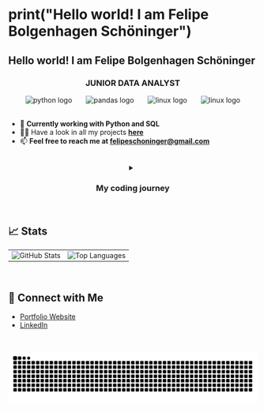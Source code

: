 <h1>print("Hello world! I am Felipe Bolgenhagen Schöninger")</strong></h1>
<h2>Hello world! I am Felipe Bolgenhagen Schöninger</strong></h2>
<h3 align="center">JUNIOR DATA ANALYST</strong></h3>

<div align="center"> 
  <img src="https://cdn.jsdelivr.net/gh/devicons/devicon/icons/python/python-original.svg" height="40" alt="python logo" /> 
  <img width="20" /> <img src="https://cdn.jsdelivr.net/gh/devicons/devicon/icons/mysql/mysql-original.svg" height="40" alt="pandas logo" /> 
  <img width="20" /> <img src="https://cdn.jsdelivr.net/gh/devicons/devicon/icons/linux/linux-original.svg" height="40" alt="linux logo" /> 
  <img width="20" /> <img src="https://cdn.jsdelivr.net/gh/devicons/devicon/icons/excel/excel-original.svg" height="40" alt="linux logo" /> 
  
 </div>
<br>

- 🌱 **Currently working with Python and SQL**  
- 👨‍💻 Have a look in all my projects **[here](https://github.com/Bolgenhagen?tab=repositories)**
- 📫 **Feel free to reach me at felipeschoninger@gmail.com**  
<br>
<div align="center">

<details>
  <summary>
    <h3>My coding journey</h3>
  </summary> 

  <div align="justify">
    <p>My journey into programming started during my Erasmus internship when I took a programming subject. At first, it felt overwhelming, and I nearly gave up, believing it was too difficult. I passed the subject, but programming didn’t seem like my path at the time. However, that changed when I joined a research institute and saw colleagues working with Python and R. Inspired by their work, I saw programming as a personal challenge I wanted to overcome.</p>

  <p>Determined to improve, I took courses, practiced, and eventually succeeded—earning my first certificate in Data Analysis with Python. Alongside this, I was selected for a master’s thesis investigating stress responses in aquaculture fish using transcriptomics and proteomics. This gave me the perfect opportunity to apply my Python and R skills, creating visualizations like heatmaps, volcano plots, and boxplots. I also learned to work with remote servers using MobaXterm and gained experience in Bash scripting.</p>

  <p>What once seemed impossible became one of my greatest strengths. Programming is now an essential part of my research, and I’m excited to continue growing in bioinformatics and computational biology.</p>
  </div>

</details>

</div>


<br>

## 📈 Stats

<table>
  <tr>
    <td>
      <img src="https://github-readme-stats.vercel.app/api?username=Bolgenhagen&show_icons=true&hide_title=true&hide=prs&count_private=true&hide_border=true&theme=radical" alt="GitHub Stats">
    </td>
    <td>
      <img src="https://github-readme-stats.vercel.app/api/top-langs/?username=Bolgenhagen&layout=compact&langs_count=8&hide_border=true&theme=radical" alt="Top Languages">
    </td>
  </tr>
</table>
<br>

## 🔗 Connect with Me

- [Portfolio Website]()
- [LinkedIn](https://www.linkedin.com/in/felipebolgenhagen/)

<br>

<p align="center">
  <img src="https://raw.githubusercontent.com/Bolgenhagen/Bolgenhagen/output/snake.svg" alt="Snake animation" />
</p>
<div align="center">

